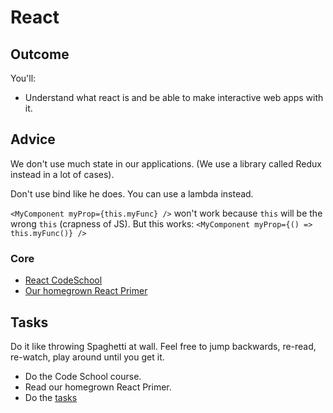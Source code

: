 # React
## Outcome

You'll:

* Understand what react is and be able to make interactive web apps with it.

## Advice

We don't use much state in our applications. (We use a library called Redux instead in a lot of cases).

Don't use bind like he does. You can use a lambda instead.

`<MyComponent myProp={this.myFunc} />` won't work because `this` will be the wrong `this` (crapness of JS). But this works: 
`<MyComponent myProp={() => this.myFunc()} />`

### Core
* [React CodeSchool](http://campus.codeschool.com/courses/powering-up-with-react/)
* [Our homegrown React Primer](../../resources/reactByExample.md)

## Tasks

Do it like throwing Spaghetti at wall. Feel free to jump backwards, re-read, re-watch, play around until you get it.

* Do the Code School course.
* Read our homegrown React Primer.
* Do the [tasks](https://docs.google.com/document/d/1GfyOXSaBuvjIsNMh31gKfED_q7H-_3muY9xuRgStjQY/edit?usp=sharing)
